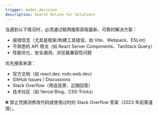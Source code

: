 ```yaml
---
trigger: model_decision
description: Search Online for Solutions
---
```

当遇到以下情况时，必须通过联网搜索获取最新、可靠的解决方案：

- 报错信息（尤其是框架/构建工具错误，如 Vite、Webpack、ESLint）
- 不熟悉的 API 用法（如 React Server Components、TanStack Query）
- 性能优化、安全漏洞、浏览器兼容性问题

优先搜索来源：
- 官方文档（如 react.dev, mdn.web.dev）
- GitHub Issues / Discussions
- Stack Overflow（筛选高票、近期回答）
- 技术社区（如 Vercel Blog、CSS-Tricks）

❌ 禁止凭猜测修改代码或使用过时的 Stack Overflow 答案（2023 年前需谨慎）。